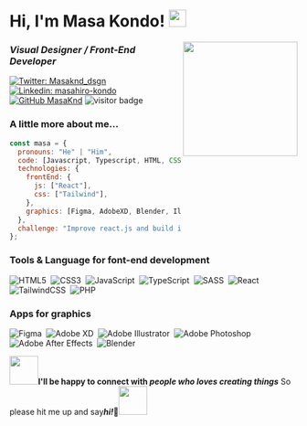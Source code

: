 <h1>Hi, I'm Masa Kondo! <img src="https://media.giphy.com/media/AwQJskA3Gwhoy3XPxj/giphy.gif" width="30"></h1>
<img align='right' src="https://media.giphy.com/media/3psNSfIttolmibldWc/giphy.gif" width="200">
<h3><em>Visual Designer / Front-End Developer</em></h3>

[![Twitter: Masaknd_dsgn](https://img.shields.io/twitter/follow/Masaknd_dsgn?style=social)](https://twitter.com/Masaknd_dsgn)
[![Linkedin: masahiro-kondo](https://img.shields.io/badge/-masahirokondo-blue?style=flat-square&logo=Linkedin&logoColor=white&link=https://www.linkedin.com/in/masahiro-kondo/)](https://www.linkedin.com/in/masahiro-kondo)
[![GitHub MasaKnd](https://img.shields.io/github/followers/Masaknd?label=follow&style=social)](https://github.com/Masaknd)
![visitor badge](https://visitor-badge.laobi.icu/badge?page_id=${your.username}.visitor-badge&left_color=orange&right_color=gray)

### A little more about me...

```javascript
const masa = {
  pronouns: "He" | "Him",
  code: [Javascript, Typescript, HTML, CSS, Sass, PHP],
  technologies: {
    frontEnd: {
      js: ["React"],
      css: ["Tailwind"],
    },
    graphics: [Figma, AdobeXD, Blender, Illustrator, Photoshop],
  },
  challenge: "Improve react.js and build interactive 3D animation web sites with three.js and GSAP",
};
```

### Tools & Language for font-end development
![HTML5](https://img.shields.io/badge-style-flat/html5-%23E34F26.svg?style=flat&logo=html5&logoColor=white)&nbsp;
![CSS3](https://img.shields.io/badge-style-flat/css3-%231572B6.svg?style=flat&logo=css3&logoColor=white)&nbsp;
![JavaScript](https://img.shields.io/badge-style-flat/javascript-%23323330.svg?style=flat&logo=javascript&logoColor=%23F7DF1E)&nbsp;
![TypeScript](https://img.shields.io/badge-style-flat/typescript-%23007ACC.svg?style=flat&logo=typescript&logoColor=white)&nbsp;
![SASS](https://img.shields.io/badge-style-flat/SASS-hotpink.svg?style=flat&logo=SASS&logoColor=white)&nbsp;
![React](https://img.shields.io/badge-style-flat/react-%2320232a.svg?style=flat&logo=react&logoColor=%2361DAFB)&nbsp;
![TailwindCSS](https://img.shields.io/badge-style-flat/tailwindcss-%2338B2AC.svg?style=flat&logo=tailwind-css&logoColor=white)&nbsp;
![PHP](https://img.shields.io/badge-style-flat/php-%23777BB4.svg?style=flat&logo=php&logoColor=white)&nbsp;

### Apps for graphics
![Figma](https://img.shields.io/badge-style-flat/figma-%23F24E1E.svg?style=flat&logo=figma&logoColor=white)&nbsp;
![Adobe XD](https://img.shields.io/badge-style-flat/Adobe%20XD-470137?style=flat&logo=Adobe%20XD&logoColor=#FF61F6)&nbsp;
![Adobe Illustrator](https://img.shields.io/badge-style-flat/adobe%20illustrator-%23FF9A00.svg?style=flat&logo=adobe%20illustrator&logoColor=white)&nbsp;
![Adobe Photoshop](https://img.shields.io/badge-style-flat/adobe%20photoshop-%2331A8FF.svg?style=flat&logo=adobe%20photoshop&logoColor=white)&nbsp;
![Adobe After Effects](https://img.shields.io/badge-style-flat/Adobe%20After%20Effects-9999FF.svg?style=flat&logo=Adobe%20After%20Effects&logoColor=white)&nbsp;
![Blender](https://img.shields.io/badge-style-flat/blender-%23F5792A.svg?style=flat&logo=blender&logoColor=white)&nbsp;

<img src="https://media.giphy.com/media/l1J9EldKXSxl810Zy/giphy.gif" width="50"><b>I'll be happy to connect with <em>people who loves creating things</em></b> So please hit me up and say<b><em>hi!</em>🙂</b><img src="https://media.giphy.com/media/292VY8JD9wSSA/giphy.gif" width="50">
